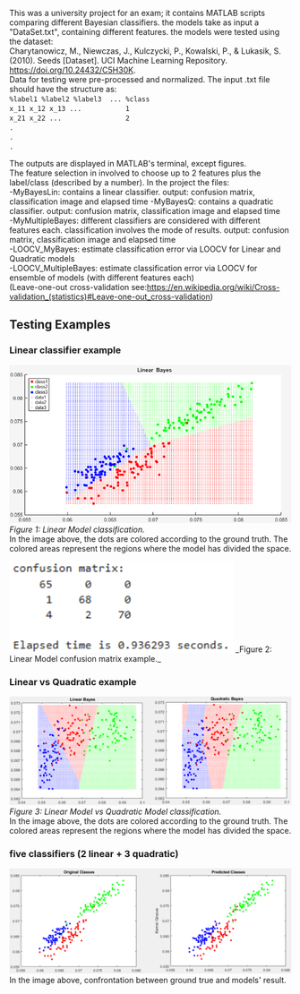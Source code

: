 This was a university project for an exam; it contains MATLAB scripts comparing different Bayesian classifiers.
the models take as input a "DataSet.txt", containing different features.
the models were tested using the dataset:    
Charytanowicz, M., Niewczas, J., Kulczycki, P., Kowalski, P., & Lukasik, S. (2010). Seeds [Dataset]. UCI Machine Learning Repository. https://doi.org/10.24432/C5H30K.  
Data for testing were pre-processed and normalized. The input .txt file should have the structure as:   
`%label1 %label2 %label3  ... %class`  
`x_11 x_12 x_13 ...           1`   
`x_21 x_22 ...                2`  
`.`  
`.`  
`.`   

The outputs are displayed in MATLAB's terminal, except figures.   
The feature selection in involved to choose up to 2 features plus the label/class (described by a number).
In the project the files:  
-MyBayesLin: contains a linear classifier. output: confusion matrix, classification image and elapsed time
-MyBayesQ:   contains a quadratic classifier. output: confusion matrix, classification image and elapsed time  
-MyMultipleBayes: different classifiers are considered with different features each. classification involves the mode of results. output: confusion matrix, classification image and elapsed time  
-LOOCV_MyBayes: estimate classification error via LOOCV for Linear and Quadratic models  
-LOOCV_MultipleBayes: estimate classification error via LOOCV for ensemble of models (with different features each)  
(Leave-one-out cross-validation see:https://en.wikipedia.org/wiki/Cross-validation_(statistics)#Leave-one-out_cross-validation)    




## Testing Examples

### Linear classifier example
![Linear model](images/linearB.png)  
_Figure 1: Linear Model classification._    
In the image above, the dots are colored according to the ground truth. The colored areas represent the regions where the model has divided the space.<br>   

<img src="images/confmat.png" width="400" alt="Classifier 1 result"/>   
_Figure 2: Linear Model confusion matrix example._    

### Linear vs Quadratic example
![Linear vs Quadratic models](images/linearquad.png)  
_Figure 3: Linear Model vs Quadratic Model classification._    
In the image above, the dots are colored according to the ground truth. The colored areas represent the regions where the model has divided the space.  

### five classifiers (2 linear + 3 quadratic)  
![Linear vs Quadratic models](images/multi.png)  
In the image above, confrontation between ground true and models' result.  







